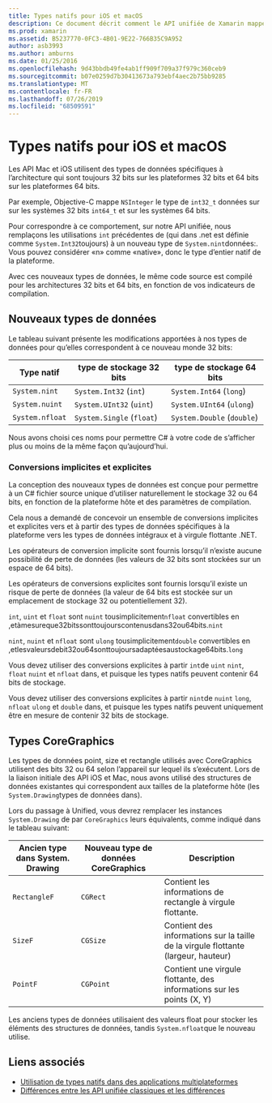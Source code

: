 ```yaml
---
title: Types natifs pour iOS et macOS
description: Ce document décrit comment le API unifiée de Xamarin mappe les types .NET aux types natifs 32 bits et 64 bits, selon les besoins en fonction de l’architecture cible de la compilation.
ms.prod: xamarin
ms.assetid: B5237770-0FC3-4B01-9E22-766B35C9A952
author: asb3993
ms.author: amburns
ms.date: 01/25/2016
ms.openlocfilehash: 9d43bbdb49fe4ab1ff909f709a37f979c360ceb9
ms.sourcegitcommit: b07e0259d7b30413673a793ebf4aec2b75bb9285
ms.translationtype: MT
ms.contentlocale: fr-FR
ms.lasthandoff: 07/26/2019
ms.locfileid: "68509591"
---
```

# <a name="native-types-for-ios-and-macos"></a>Types natifs pour iOS et macOS

Les API Mac et iOS utilisent des types de données spécifiques à l’architecture qui sont toujours 32 bits sur les plateformes 32 bits et 64 bits sur les plateformes 64 bits.

Par exemple, Objective-C mappe `NSInteger` le type de `int32_t` données sur sur les systèmes 32 bits `int64_t` et sur les systèmes 64 bits.

Pour correspondre à ce comportement, sur notre API unifiée, nous remplaçons les utilisations `int` précédentes de (qui dans .net est définie comme `System.Int32`toujours) à un nouveau type de `System.nint`données:. Vous pouvez considérer «n» comme «native», donc le type d’entier natif de la plateforme.

Avec ces nouveaux types de données, le même code source est compilé pour les architectures 32 bits et 64 bits, en fonction de vos indicateurs de compilation.

## <a name="new-data-types"></a>Nouveaux types de données

Le tableau suivant présente les modifications apportées à nos types de données pour qu’elles correspondent à ce nouveau monde 32 bits:

|Type natif|type de stockage 32 bits|type de stockage 64 bits|
|--- |--- |--- |
|`System.nint`|`System.Int32` (`int`)|`System.Int64` (`long`)|
|`System.nuint`|`System.UInt32` (`uint`)|`System.UInt64` (`ulong`)|
|`System.nfloat`|`System.Single` (`float`)|`System.Double` (`double`)|

Nous avons choisi ces noms pour permettre C# à votre code de s’afficher plus ou moins de la même façon qu’aujourd’hui.

### <a name="implicit-and-explicit-conversions"></a>Conversions implicites et explicites

La conception des nouveaux types de données est conçue pour permettre à un C# fichier source unique d’utiliser naturellement le stockage 32 ou 64 bits, en fonction de la plateforme hôte et des paramètres de compilation.

Cela nous a demandé de concevoir un ensemble de conversions implicites et explicites vers et à partir des types de données spécifiques à la plateforme vers les types de données intégraux et à virgule flottante .NET.

Les opérateurs de conversion implicite sont fournis lorsqu’il n’existe aucune possibilité de perte de données (les valeurs de 32 bits sont stockées sur un espace de 64 bits).

Les opérateurs de conversions explicites sont fournis lorsqu’il existe un risque de perte de données (la valeur de 64 bits est stockée sur un emplacement de stockage 32 ou potentiellement 32).

 `int`, `uint` et `float` sont `nuint` tousimplicitement`nfloat` convertibles en ,etàmesureque32bitssonttoujourscontenusdans32ou64bits.`nint`

 `nint`, `nuint` et `nfloat` sont `ulong` tousimplicitement`double` convertibles en ,etlesvaleursdebit32ou64sonttoujoursadaptéesaustockage64bits.`long`

Vous devez utiliser des conversions explicites à partir `int`de `uint` `nint`, `float` `nuint` et `nfloat` dans, et puisque les types natifs peuvent contenir 64 bits de stockage.

Vous devez utiliser des conversions explicites à partir `nint`de `nuint` `long`, `nfloat` `ulong` et `double` dans, et puisque les types natifs peuvent uniquement être en mesure de contenir 32 bits de stockage.

## <a name="coregraphics-types"></a>Types CoreGraphics

Les types de données point, size et rectangle utilisés avec CoreGraphics utilisent des bits 32 ou 64 selon l’appareil sur lequel ils s’exécutent.  Lors de la liaison initiale des API iOS et Mac, nous avons utilisé des structures de données existantes qui correspondent aux tailles de la plateforme hôte (les `System.Drawing`types de données dans).

Lors du passage à Unified, vous devrez remplacer les instances `System.Drawing` de par `CoreGraphics` leurs équivalents, comme indiqué dans le tableau suivant:

|Ancien type dans System. Drawing|Nouveau type de données CoreGraphics|Description|
|--- |--- |--- |
|`RectangleF`|`CGRect`|Contient les informations de rectangle à virgule flottante.|
|`SizeF`|`CGSize`|Contient des informations sur la taille de la virgule flottante (largeur, hauteur)|
|`PointF`|`CGPoint`|Contient une virgule flottante, des informations sur les points (X, Y)|

Les anciens types de données utilisaient des valeurs float pour stocker les éléments des structures de données, tandis `System.nfloat`que le nouveau utilise.

## <a name="related-links"></a>Liens associés

- [Utilisation de types natifs dans des applications multiplateformes](~/cross-platform/macios/native-types-cross-platform.md)
- [Différences entre les API unifiée classiques et les différences](https://github.com/xamarin/release-notes-archive/blob/master/release-notes/ios/api_changes/classic-vs-unified-8.6.0/index.md)
